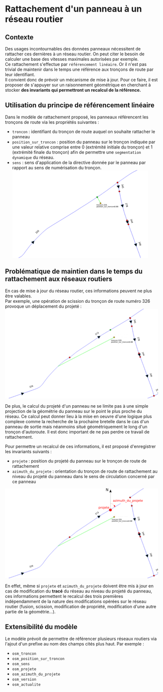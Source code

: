 # Rattachement d'un panneau à un réseau routier

## Contexte

Des usages incontournables des données panneaux nécessitent de rattacher ces dernières à un réseau routier. On peut citer le besoin de calculer une base des vitesses maximales autorisées par exemple.  
Ce rattachement s'effectue par `référencement linéaire`. Or il n'est pas trivial de maintenir dans le temps une référence aux tronçons de route par leur identifiant.  
Il convient donc de prévoir un mécanisme de mise à jour. Pour ce faire, il est proposer de s'appuyer sur un raisonnement géométrique en cherchant à stocker __des invariants qui permettront un recalcul de la référence.__

## Utilisation du principe de référencement linéaire

Dans le modèle de rattachement proposé, les panneaux référencent les tronçons de route via les propriétés suivantes :  
* `troncon` : identifiant du tronçon de route auquel on souhaite rattacher le panneau
* `position_sur_troncon` : position du panneau sur le tronçon indiquée par une valeur relative comprise entre 0 (extrémité initiale du tronçon) et 1 (extrémité finale du tronçon) afin de permettre une `segmentation dynamique` du réseau.
* `sens` : sens d'application de la directive donnée par le panneau par rapport au sens de numérisation du tronçon.  
![](../resources/split-conservation-before.png)  

## Problématique de maintien dans le temps du rattachement aux réseaux routiers

En cas de mise à jour du réseau routier, ces informations peuvent ne plus être valables.    
Par exemple, une opération de scission du tronçon de route numéro 326 provoque un déplacement du projeté :  
![](../resources/split-conservation-after.png)  

De plus, le calcul du projeté d'un panneau ne se limite pas à une simple projection de la géométrie du panneau sur le point le plus proche du réseau. Ce calcul peut donner lieu à la mise en oeuvre d'une logique plus complexe comme la recherche de la prochaine bretelle dans le cas d'un panneau de sortie mais néanmoins situé géométriquement le long d'un tronçon d'autoroute. Il est donc important de ne pas perdre ce travail de rattachement.  

Pour permettre un recalcul de ces informations, il est proposé d'enregistrer les invariants suivants :  
* `projete` : position du projeté du panneau sur le tronçon de route de rattachement
* `azimuth_du_projete` : orientation du tronçon de route de rattachement au niveau du projeté du panneau dans le sens de circulation concerné par ce panneau

![](../resources/split-conservation-after-updatable.png)  

En effet, même si `projete` et `azimuth_du_projete` doivent être mis à jour en cas de modification du __tracé__ du réseau au niveau du projeté du panneau, ces informations permettent le recalcul des trois premières indépendamment de la nature des modifications opérées sur le réseau routier (fusion, scission, modification de propriété, modification d'une autre partie de la géométrie...).

## Extensibilité du modèle

Le modèle prévoit de permettre de référencer plusieurs réseaux routiers via l'ajout d'un prefixe au nom des champs cités plus haut. Par exemple :  
* `osm_troncon`
* `osm_position_sur_troncon`
* `osm_sens`
* `osm_projete`
* `osm_azimuth_du_projete`
* `osm_version`
* `osm_actualite`